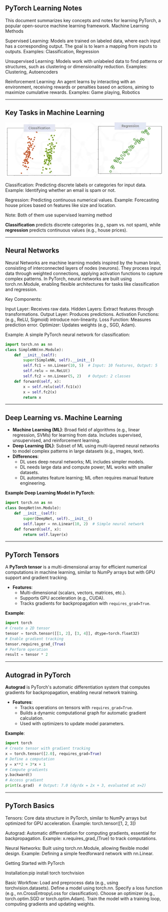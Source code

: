 ## PyTorch Learning Notes
This document summarizes key concepts and notes for learning PyTorch, a popular open-source machine learning framework.
Machine Learning Methods

Supervised Learning: Models are trained on labeled data, where each input has a corresponding output. The goal is to learn a mapping from inputs to outputs.
Examples: Classification, Regression


Unsupervised Learning: Models work with unlabeled data to find patterns or structures, such as clustering or dimensionality reduction.
Examples: Clustering, Autoencoders


Reinforcement Learning: An agent learns by interacting with an environment, receiving rewards or penalties based on actions, aiming to maximize cumulative rewards.
Examples: Game playing, Robotics


---

## Key Tasks in Machine Learning

![classification and regression](https://github.com/ties2/ComputerVision-DataScience-Master/blob/main/lectures/machine%20learning/regression.png)

Classification: Predicting discrete labels or categories for input data.
Example: Identifying whether an email is spam or not.


Regression: Predicting continuous numerical values.
Example: Forecasting house prices based on features like size and location.

Note: Both of them use supervised learning method

**Classification** predicts discrete categories (e.g., spam vs. not spam), while **regression** predicts continuous values (e.g., house prices).

---
## Neural Networks

Neural Networks are machine learning models inspired by the human brain, consisting of interconnected layers of nodes (neurons). They process input data through weighted connections, applying activation functions to capture complex patterns. In PyTorch, neural networks are built using torch.nn.Module, enabling flexible architectures for tasks like classification and regression.

Key Components:

Input Layer: Receives raw data.
Hidden Layers: Extract features through transformations.
Output Layer: Produces predictions.
Activation Functions: (e.g., ReLU, Sigmoid) introduce non-linearity.
Loss Function: Measures prediction error.
Optimizer: Updates weights (e.g., SGD, Adam).

Example: A simple PyTorch neural network for classification:


``` python
import torch.nn as nn
class SimpleNN(nn.Module):
    def __init__(self):
        super(SimpleNN, self).__init__()
        self.fc1 = nn.Linear(10, 5)  # Input: 10 features, Output: 5
        self.relu = nn.ReLU()
        self.fc2 = nn.Linear(5, 2)   # Output: 2 classes
    def forward(self, x):
        x = self.relu(self.fc1(x))
        x = self.fc2(x)
        return x
```
---

## Deep Learning vs. Machine Learning

- **Machine Learning (ML)**: Broad field of algorithms (e.g., linear regression, SVMs) for learning from data. Includes supervised, unsupervised, and reinforcement learning.
- **Deep Learning (DL)**: Subset of ML using multi-layered neural networks to model complex patterns in large datasets (e.g., images, text).
- **Differences**:
  - DL uses deep neural networks; ML includes simpler models.
  - DL needs large data and compute power; ML works with smaller datasets.
  - DL automates feature learning; ML often requires manual feature engineering.

**Example Deep Learning Model in PyTorch**:
```python
import torch.nn as nn
class DeepNet(nn.Module):
    def __init__(self):
        super(DeepNet, self).__init__()
        self.layer = nn.Linear(10, 2)  # Simple neural network
    def forward(self, x):
        return self.layer(x)

```
---
## PyTorch Tensors

A **PyTorch tensor** is a multi-dimensional array for efficient numerical computations in machine learning, similar to NumPy arrays but with GPU support and gradient tracking.

- **Features**:
  - Multi-dimensional (scalars, vectors, matrices, etc.).
  - Supports GPU acceleration (e.g., CUDA).
  - Tracks gradients for backpropagation with `requires_grad=True`.

**Example**:
```python
import torch
# Create a 2D tensor
tensor = torch.tensor([[1, 2], [3, 4]], dtype=torch.float32)
# Enable gradient tracking
tensor.requires_grad_(True)
# Perform operation
result = tensor * 2
```
---
## Autograd in PyTorch

**Autograd** is PyTorch's automatic differentiation system that computes gradients for backpropagation, enabling neural network training.

- **Features**:
  - Tracks operations on tensors with `requires_grad=True`.
  - Builds a dynamic computational graph for automatic gradient calculation.
  - Used with optimizers to update model parameters.

**Example**:
```python
import torch
# Create tensor with gradient tracking
x = torch.tensor([2.0], requires_grad=True)
# Define a computation
y = x**2 + 3*x + 1
# Compute gradients
y.backward()
# Access gradient
print(x.grad)  # Output: 7.0 (dy/dx = 2x + 3, evaluated at x=2)
```
---

## PyTorch Basics

Tensors: Core data structure in PyTorch, similar to NumPy arrays but optimized for GPU acceleration.
Example: torch.tensor([1, 2, 3])


Autograd: Automatic differentiation for computing gradients, essential for backpropagation.
Example: x.requires_grad_(True) to track computations.


Neural Networks: Built using torch.nn.Module, allowing flexible model design.
Example: Defining a simple feedforward network with nn.Linear.


Getting Started with PyTorch

Installation:pip install torch torchvision


Basic Workflow:
Load and preprocess data (e.g., using torchvision.datasets).
Define a model using torch.nn.
Specify a loss function (e.g., nn.CrossEntropyLoss for classification).
Choose an optimizer (e.g., torch.optim.SGD or torch.optim.Adam).
Train the model with a training loop, computing gradients and updating weights.




